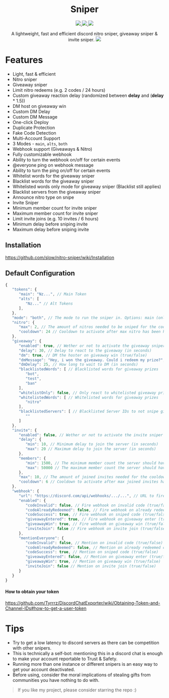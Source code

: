 <h1 align="center">Sniper</h1>

<p align="center">
  <a href="#">
    <img src="https://www.codefactor.io/repository/github/slow/nitro-sniper/badge" /> 
  </a>
  <a href="https://github.com/slow/nitro-sniper/issues">
    <img src="https://img.shields.io/github/issues/slow/nitro-sniper?style=flat" />
  </a>
  <a href="https://github.com/slow/nitro-sniper/stargazers">
    <img src="https://img.shields.io/github/stars/slow/nitro-sniper?style=flat" />
  </a>
</p>

<p align="center">
   A lightweight, fast and efficient discord nitro sniper, giveaway sniper & invite sniper. 
   <img src="https://media.wtf/11603354" />
</p>

# Features
- Light, fast & efficient
- Nitro sniper
- Giveaway sniper
- Limit nitro redeems (e.g. 2 codes / 24 hours)
- Custom giveaway reaction delay (randomized between **delay** and (**delay** * 1.5))
- DM host on giveaway win
- Custom DM Delay
- Custom DM Message
- One-click Deploy
- Duplicate Protection
- Fake Code Detection
- Multi-Account Support
- 3 Modes - `main`, `alts`, `both`
- Webhook support (Giveaways & Nitro)
- Fully customizable webhook
- Ability to turn the webhook on/off for certain events
- @everyone ping on webhook message
- Ability to turn the ping on/off for certain events
- Whitelist words for the giveaway sniper
- Blacklist words for the giveaway sniper
- Whitelisted words only mode for giveaway sniper (Blacklist still applies)
- Blacklist servers from the giveaway sniper
- Announce nitro type on snipe
- Invite Sniper
- Minimum member count for invite sniper
- Maximum member count for invite sniper
- Limit invite joins (e.g. 10 invites / 6 hours)
- Minimum delay before sniping invite
- Maximum delay before sniping invite

## Installation
https://github.com/slow/nitro-sniper/wiki/Installation

## Default Configuration
```js
{
   "tokens": {
      "main": "Nz...", // Main Token
      "alts": [
         "Nz..." // Alt Tokens
      ],
   },
   "mode": "both", // The mode to run the sniper in. Options: main (only main account), alts (only alts), both
   "nitro": {
      "max": 2, // The amount of nitros needed to be sniped for the cooldown to activate
      "cooldown": 24 // Cooldown to activate after max nitro has been hit (in hours)
   },
   "giveaway": {
      "enabled": true, // Wether or not to activate the giveaway sniper (true/false)
      "delay": 30, // Delay to react to the giveaway (in seconds)
      "dm": true, // DM the hoster on giveaway win (true/false)
      "dmMessage": "Hey, i won the giveaway. Could i redeem my prize?", // Message to DM the host
      "dmDelay": 25, // How long to wait to DM (in seconds)
      "blacklistedWords": [ // Blacklisted words for giveaway prizes
         "bot",
         "test",
         "ban"
      ],
      "whitelistOnly": false, // Only react to whitelisted giveaway prizes (true/false)
      "whitelistedWords": [ // Whitelisted words for giveaway prizes
         "nitro"
      ],
      "blacklistedServers": [ // Blacklisted Server IDs to not snipe giveaways on
         ""
      ]
   },
   "invite": {
      "enabled": false, // Wether or not to activate the invite sniper (true/false)
      "delay": {
         "min": 10, // Minimum delay to join the server (in seconds)
         "max": 20 // Maximum delay to join the server (in seconds)
      },
      "members": {
         "min": 1500, // The minimum member count the server should have
         "max": 50000 // The maximum member count the server should have
      },
      "max": 10, // The amount of joined invites needed for the cooldown to activate
      "cooldown": 6 // Cooldown to activate after max joined invites has been hit (in hours)
   },
   "webhook": { 
      "url": "https://discord.com/api/webhooks/.../...", // URL to fire webhook to for notifications
      "enabled": {
         "codeInvalid": false, // Fire webhook on invalid code (true/false)
         "codeAlreadyRedeemed": false, // Fire webhook on already redeemed code (true/false)
         "codeSuccess": true, // Fire webhook on sniped code (true/false)
         "giveawayEntered": true, // Fire webhook on giveaway enter (true/false)
         "giveawayWin": true, // Fire webhook on giveaway win (true/false)
         "inviteJoin": false // Fire webhook on invite join (true/false)
      }, 
      "mentionEveryone": { 
         "codeInvalid": false, // Mention on invalid code (true/false)
         "codeAlreadyRedeemed": false, // Mention on already redeemed code (true/false)
         "codeSuccess": true, // Mention on sniped code (true/false)
         "giveawayEntered": false, // Mention on giveaway enter (true/false)
         "giveawayWin": true, // Mention on giveaway win (true/false)
         "inviteJoin": false // Mention on invite join (true/false)
      }
   }
}
```

#### How to obtain your token
https://github.com/Tyrrrz/DiscordChatExporter/wiki/Obtaining-Token-and-Channel-IDs#how-to-get-a-user-token

# Tips
- Try to get a low latency to discord servers as there can be competition with other snipers.
- This is technically a self-bot: mentioning this in a discord chat is enough to make your account reportable to Trust & Safety.
- Running more than one instance or different snipers is an easy way to get your account deactivated.
- Before using, consider the moral implications of stealing gifts from communities you have nothing to do with.

> If you like my project, please consider starring the repo :)
